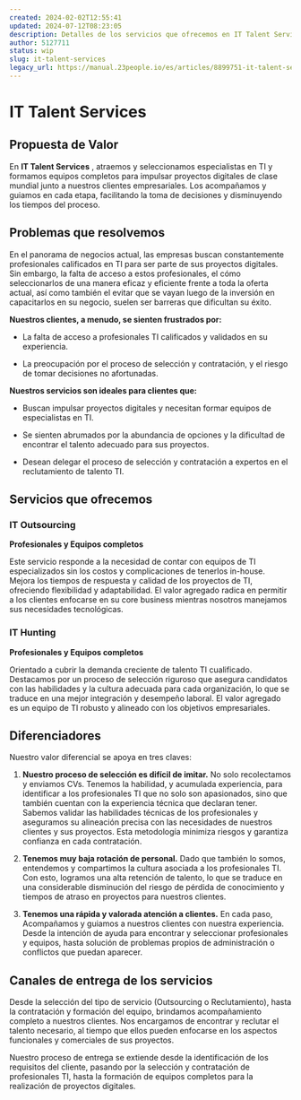 ```yaml
---
created: 2024-02-02T12:55:41
updated: 2024-07-12T08:23:05
description: Detalles de los servicios que ofrecemos en IT Talent Services
author: 5127711
status: wip
slug: it-talent-services
legacy_url: https://manual.23people.io/es/articles/8899751-it-talent-services
---
```


# IT Talent Services

## **Propuesta de Valor**

En **IT Talent Services** , atraemos y seleccionamos especialistas en TI y
formamos equipos completos para impulsar proyectos digitales de clase mundial
junto a nuestros clientes empresariales. Los acompañamos y guiamos en cada
etapa, facilitando la toma de decisiones y disminuyendo los tiempos del
proceso.

## **Problemas que resolvemos**

En el panorama de negocios actual, las empresas buscan constantemente
profesionales calificados en TI para ser parte de sus proyectos digitales. Sin
embargo, la falta de acceso a estos profesionales, el cómo seleccionarlos de
una manera eficaz y eficiente frente a toda la oferta actual, así como también
el evitar que se vayan luego de la inversión en capacitarlos en su negocio,
suelen ser barreras que dificultan su éxito.

**Nuestros clientes, a menudo, se sienten frustrados por:**

* La falta de acceso a profesionales TI calificados y validados en su experiencia.

* La preocupación por el proceso de selección y contratación, y el riesgo de tomar decisiones no afortunadas.

**Nuestros servicios son ideales para clientes que:**

* Buscan impulsar proyectos digitales y necesitan formar equipos de especialistas en TI.

* Se sienten abrumados por la abundancia de opciones y la dificultad de encontrar el talento adecuado para sus proyectos.

* Desean delegar el proceso de selección y contratación a expertos en el reclutamiento de talento TI.

## **Servicios que ofrecemos**

### IT Outsourcing

**Profesionales y Equipos completos**

Este servicio responde a la necesidad de contar con equipos de TI
especializados sin los costos y complicaciones de tenerlos in-house. Mejora
los tiempos de respuesta y calidad de los proyectos de TI, ofreciendo
flexibilidad y adaptabilidad. El valor agregado radica en permitir a los
clientes enfocarse en su core business mientras nosotros manejamos sus
necesidades tecnológicas.

### IT Hunting

**Profesionales y Equipos completos**

Orientado a cubrir la demanda creciente de talento TI cualificado. Destacamos
por un proceso de selección riguroso que asegura candidatos con las
habilidades y la cultura adecuada para cada organización, lo que se traduce en
una mejor integración y desempeño laboral. El valor agregado es un equipo de
TI robusto y alineado con los objetivos empresariales.

## **Diferenciadores**

Nuestro valor diferencial se apoya en tres claves:

  1. **Nuestro proceso de selección es difícil de imitar.** No solo recolectamos y enviamos CVs. Tenemos la habilidad, y acumulada experiencia, para identificar a los profesionales TI que no solo son apasionados, sino que también cuentan con la experiencia técnica que declaran tener. Sabemos validar las habilidades técnicas de los profesionales y aseguramos su alineación precisa con las necesidades de nuestros clientes y sus proyectos. Esta metodología minimiza riesgos y garantiza confianza en cada contratación.

  2. **Tenemos muy baja rotación de personal.** Dado que también lo somos, entendemos y compartimos la cultura asociada a los profesionales TI. Con esto, logramos una alta retención de talento, lo que se traduce en una considerable disminución del riesgo de pérdida de conocimiento y tiempos de atraso en proyectos para nuestros clientes.

  3. **Tenemos una rápida y valorada atención a clientes.** En cada paso, Acompañamos y guiamos a nuestros clientes con nuestra experiencia. Desde la intención de ayuda para encontrar y seleccionar profesionales y equipos, hasta solución de problemas propios de administración o conflictos que puedan aparecer.

## **Canales de entrega de los servicios**

Desde la selección del tipo de servicio (Outsourcing o Reclutamiento), hasta
la contratación y formación del equipo, brindamos acompañamiento completo a
nuestros clientes. Nos encargamos de encontrar y reclutar el talento
necesario, al tiempo que ellos pueden enfocarse en los aspectos funcionales y
comerciales de sus proyectos.

Nuestro proceso de entrega se extiende desde la identificación de los
requisitos del cliente, pasando por la selección y contratación de
profesionales TI, hasta la formación de equipos completos para la realización
de proyectos digitales.
